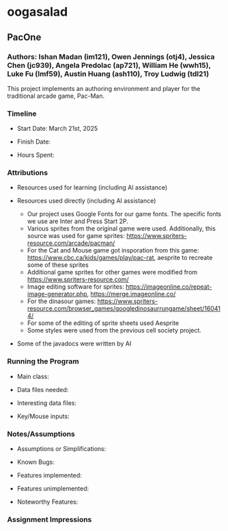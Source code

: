 # oogasalad

## PacOne

### Authors: Ishan Madan (im121), Owen Jennings (otj4), Jessica Chen (jc939), Angela Predolac (ap721), William He (wwh15), Luke Fu (lmf59), Austin Huang (ash110), Troy Ludwig (tdl21)

This project implements an authoring environment and player for the traditional arcade game,
Pac-Man.

### Timeline

* Start Date: March 21st, 2025

* Finish Date:

* Hours Spent:

### Attributions

* Resources used for learning (including AI assistance)

* Resources used directly (including AI assistance)
    * Our project uses Google Fonts for our game fonts. The specific fonts we use are Inter and
      Press Start 2P.
    * Various sprites from the original game were used. Additionally, this source was used for game
      sprites: https://www.spriters-resource.com/arcade/pacman/
    * For the Cat and Mouse game got insporation from this
      game: https://www.cbc.ca/kids/games/play/pac-rat, aesprite to recreate some of these sprites
    * Additional game sprites for other games were modified from https://www.spriters-resource.com/
    * Image editing software for
      sprites: https://imageonline.co/repeat-image-generator.php, https://merge.imageonline.co/
    * For the dinasour games: https://www.spriters-resource.com/browser_games/googledinosaurrungame/sheet/160414/
    * For some of the editing of sprite sheets used Aesprite
    * Some styles were used from the previous cell society project.

 * Some of the javadocs were written by AI

### Running the Program

* Main class:

* Data files needed:

* Interesting data files:

* Key/Mouse inputs:

### Notes/Assumptions

* Assumptions or Simplifications:

* Known Bugs:

* Features implemented:

* Features unimplemented:

* Noteworthy Features:

### Assignment Impressions


